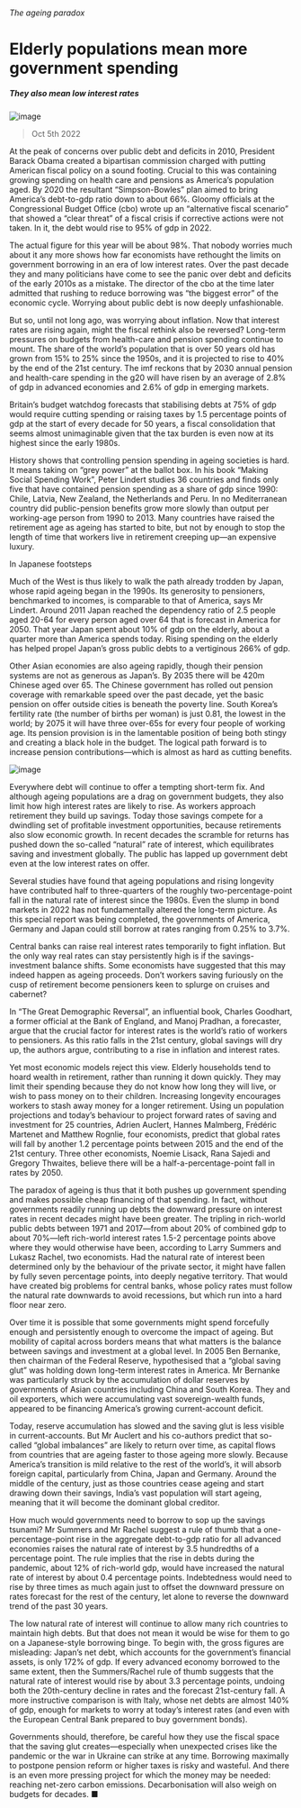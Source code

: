 ###### The ageing paradox
# Elderly populations mean more government spending 
##### They also mean low interest rates 
![image](images/20221008_SRD002.jpg) 
> Oct 5th 2022 
At the peak of concerns over public debt and deficits in 2010, President Barack Obama created a bipartisan commission charged with putting American fiscal policy on a sound footing. Crucial to this was containing growing spending on health care and pensions as America’s population aged. By 2020 the resultant “Simpson-Bowles” plan aimed to bring America’s debt-to-gdp ratio down to about 66%. Gloomy officials at the Congressional Budget Office (cbo) wrote up an “alternative fiscal scenario” that showed a “clear threat” of a fiscal crisis if corrective actions were not taken. In it, the debt would rise to 95% of gdp in 2022.
The actual figure for this year will be about 98%. That nobody worries much about it any more shows how far economists have rethought the limits on government borrowing in an era of low interest rates. Over the past decade they and many politicians have come to see the panic over debt and deficits of the early 2010s as a mistake. The director of the cbo at the time later admitted that rushing to reduce borrowing was “the biggest error” of the economic cycle. Worrying about public debt is now deeply unfashionable. 
But so, until not long ago, was worrying about inflation. Now that interest rates are rising again, might the fiscal rethink also be reversed? Long-term pressures on budgets from health-care and pension spending continue to mount. The share of the world’s population that is over 50 years old has grown from 15% to 25% since the 1950s, and it is projected to rise to 40% by the end of the 21st century. The imf reckons that by 2030 annual pension and health-care spending in the g20 will have risen by an average of 2.8% of gdp in advanced economies and 2.6% of gdp in emerging markets. 
Britain’s budget watchdog forecasts that stabilising debts at 75% of gdp would require cutting spending or raising taxes by 1.5 percentage points of gdp at the start of every decade for 50 years, a fiscal consolidation that seems almost unimaginable given that the tax burden is even now at its highest since the early 1980s.
History shows that controlling pension spending in ageing societies is hard. It means taking on “grey power” at the ballot box. In his book “Making Social Spending Work”, Peter Lindert studies 36 countries and finds only five that have contained pension spending as a share of gdp since 1990: Chile, Latvia, New Zealand, the Netherlands and Peru. In no Mediterranean country did public-pension benefits grow more slowly than output per working-age person from 1990 to 2013. Many countries have raised the retirement age as ageing has started to bite, but not by enough to stop the length of time that workers live in retirement creeping up—an expensive luxury.
In Japanese footsteps
Much of the West is thus likely to walk the path already trodden by Japan, whose rapid ageing began in the 1990s. Its generosity to pensioners, benchmarked to incomes, is comparable to that of America, says Mr Lindert. Around 2011 Japan reached the dependency ratio of 2.5 people aged 20-64 for every person aged over 64 that is forecast in America for 2050. That year Japan spent about 10% of gdp on the elderly, about a quarter more than America spends today. Rising spending on the elderly has helped propel Japan’s gross public debts to a vertiginous 266% of gdp.
Other Asian economies are also ageing rapidly, though their pension systems are not as generous as Japan’s. By 2035 there will be 420m Chinese aged over 65. The Chinese government has rolled out pension coverage with remarkable speed over the past decade, yet the basic pension on offer outside cities is beneath the poverty line. South Korea’s fertility rate (the number of births per woman) is just 0.81, the lowest in the world; by 2075 it will have three over-65s for every four people of working age. Its pension provision is in the lamentable position of being both stingy and creating a black hole in the budget. The logical path forward is to increase pension contributions—which is almost as hard as cutting benefits.
![image](images/20221008_SRC876.png) 

Everywhere debt will continue to offer a tempting short-term fix. And although ageing populations are a drag on government budgets, they also limit how high interest rates are likely to rise. As workers approach retirement they build up savings. Today those savings compete for a dwindling set of profitable investment opportunities, because retirements also slow economic growth. In recent decades the scramble for returns has pushed down the so-called “natural” rate of interest, which equilibrates saving and investment globally. The public has lapped up government debt even at the low interest rates on offer.


Several studies have found that ageing populations and rising longevity have contributed half to three-quarters of the roughly two-percentage-point fall in the natural rate of interest since the 1980s. Even the slump in bond markets in 2022 has not fundamentally altered the long-term picture. As this special report was being completed, the governments of America, Germany and Japan could still borrow at rates ranging from 0.25% to 3.7%. 
Central banks can raise real interest rates temporarily to fight inflation. But the only way real rates can stay persistently high is if the savings-investment balance shifts. Some economists have suggested that this may indeed happen as ageing proceeds. Don’t workers saving furiously on the cusp of retirement become pensioners keen to splurge on cruises and cabernet? 
In “The Great Demographic Reversal”, an influential book, Charles Goodhart, a former official at the Bank of England, and Manoj Pradhan, a forecaster, argue that the crucial factor for interest rates is the world’s ratio of workers to pensioners. As this ratio falls in the 21st century, global savings will dry up, the authors argue, contributing to a rise in inflation and interest rates. 
Yet most economic models reject this view. Elderly households tend to hoard wealth in retirement, rather than running it down quickly. They may limit their spending because they do not know how long they will live, or wish to pass money on to their children. Increasing longevity encourages workers to stash away money for a longer retirement. Using un population projections and today’s behaviour to project forward rates of saving and investment for 25 countries, Adrien Auclert, Hannes Malmberg, Frédéric Martenet and Matthew Rognlie, four economists, predict that global rates will fall by another 1.2 percentage points between 2015 and the end of the 21st century. Three other economists, Noemie Lisack, Rana Sajedi and Gregory Thwaites, believe there will be a half-a-percentage-point fall in rates by 2050. 
The paradox of ageing is thus that it both pushes up government spending and makes possible cheap financing of that spending. In fact, without governments readily running up debts the downward pressure on interest rates in recent decades might have been greater. The tripling in rich-world public debts between 1971 and 2017—from about 20% of combined gdp to about 70%—left rich-world interest rates 1.5-2 percentage points above where they would otherwise have been, according to Larry Summers and Lukasz Rachel, two economists. Had the natural rate of interest been determined only by the behaviour of the private sector, it might have fallen by fully seven percentage points, into deeply negative territory. That would have created big problems for central banks, whose policy rates must follow the natural rate downwards to avoid recessions, but which run into a hard floor near zero.

Over time it is possible that some governments might spend forcefully enough and persistently enough to overcome the impact of ageing. But mobility of capital across borders means that what matters is the balance between savings and investment at a global level. In 2005 Ben Bernanke, then chairman of the Federal Reserve, hypothesised that a “global saving glut” was holding down long-term interest rates in America. Mr Bernanke was particularly struck by the accumulation of dollar reserves by governments of Asian countries including China and South Korea. They and oil exporters, which were accumulating vast sovereign-wealth funds, appeared to be financing America’s growing current-account deficit.
Today, reserve accumulation has slowed and the saving glut is less visible in current-accounts. But Mr Auclert and his co-authors predict that so-called “global imbalances” are likely to return over time, as capital flows from countries that are ageing faster to those ageing more slowly. Because America’s transition is mild relative to the rest of the world’s, it will absorb foreign capital, particularly from China, Japan and Germany. Around the middle of the century, just as those countries cease ageing and start drawing down their savings, India’s vast population will start ageing, meaning that it will become the dominant global creditor.
How much would governments need to borrow to sop up the savings tsunami? Mr Summers and Mr Rachel suggest a rule of thumb that a one-percentage-point rise in the aggregate debt-to-gdp ratio for all advanced economies raises the natural rate of interest by 3.5 hundredths of a percentage point. The rule implies that the rise in debts during the pandemic, about 12% of rich-world gdp, would have increased the natural rate of interest by about 0.4 percentage points. Indebtedness would need to rise by three times as much again just to offset the downward pressure on rates forecast for the rest of the century, let alone to reverse the downward trend of the past 30 years.
The low natural rate of interest will continue to allow many rich countries to maintain high debts. But that does not mean it would be wise for them to go on a Japanese-style borrowing binge. To begin with, the gross figures are misleading: Japan’s net debt, which accounts for the government’s financial assets, is only 172% of gdp. If every advanced economy borrowed to the same extent, then the Summers/Rachel rule of thumb suggests that the natural rate of interest would rise by about 3.3 percentage points, undoing both the 20th-century decline in rates and the forecast 21st-century fall. A more instructive comparison is with Italy, whose net debts are almost 140% of gdp, enough for markets to worry at today’s interest rates (and even with the European Central Bank prepared to buy government bonds).
Governments should, therefore, be careful how they use the fiscal space that the saving glut creates—especially when unexpected crises like the pandemic or the war in Ukraine can strike at any time. Borrowing maximally to postpone pension reform or higher taxes is risky and wasteful. And there is an even more pressing project for which the money may be needed: reaching net-zero carbon emissions. Decarbonisation will also weigh on budgets for decades. ■
